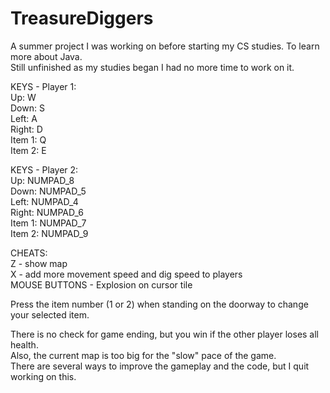 # TreasureDiggers
A summer project I was working on before starting my CS studies. To learn more about Java.
<br>Still unfinished as my studies began I had no more time to work on it.

KEYS - Player 1:
<br>Up: W
<br>Down: S
<br>Left: A
<br>Right: D
<br>Item 1: Q
<br>Item 2: E

KEYS - Player 2:
<br>Up: NUMPAD_8
<br>Down: NUMPAD_5
<br>Left: NUMPAD_4
<br>Right: NUMPAD_6
<br>Item 1: NUMPAD_7
<br>Item 2: NUMPAD_9

CHEATS:
<br>Z - show map
<br>X - add more movement speed and dig speed to players
<br>MOUSE BUTTONS - Explosion on cursor tile

Press the item number (1 or 2) when standing on the doorway to change your selected item.

There is no check for game ending, but you win if the other player loses all health.
<br>Also, the current map is too big for the "slow" pace of the game.
<br>There are several ways to improve the gameplay and the code, but I quit working on this.
